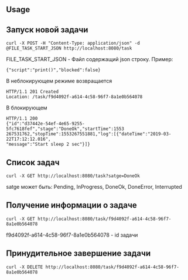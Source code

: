 
Usage
--------------
Запуск новой задачи
--------------
```
curl -X POST -H "Content-Type: application/json" -d @FILE_TASK_START_JSON http://localhost:8080/task
```
FILE_TASK_START_JSON - Файл содержащий json строку. 
Пример:
```
{"script":"print()","blocked":false}
```
В неблокирующем режиме возвращается
```
HTTP/1.1 201 Created
Location: /task/f9d4092f-a614-4c58-96f7-8a1e0b564078
```
В блокирующем
```
HTTP/1.1 200
{"id":"d37442e-54ef-4e65-9255-5fc7618fef","stage":"DoneOk","startTime":1553
267531762,"stopTime":1553267551881,"log":[{"dateTime":"2019-03-22T17:12:12.016",
"message":"Start sleep 2 sec"}]}
```
Список задач
--------------
```
curl -X GET http://localhost:8080/task?satge=DoneOk
```
satge может быть: Pending, InProgress, DoneOk, DoneError, Interrupted

Получение информации о задаче
--------------
```
curl -X GET http://localhost:8080/task/f9d4092f-a614-4c58-96f7-8a1e0b564078
```
f9d4092f-a614-4c58-96f7-8a1e0b564078 - id задачи

Принудительное завершение задачи
--------------
```
curl -X DELETE http://localhost:8080/task/f9d4092f-a614-4c58-96f7-8a1e0b564078
```
